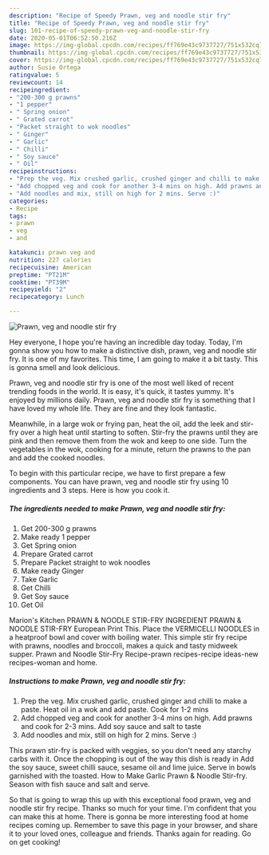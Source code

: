```yaml
---
description: "Recipe of Speedy Prawn, veg and noodle stir fry"
title: "Recipe of Speedy Prawn, veg and noodle stir fry"
slug: 101-recipe-of-speedy-prawn-veg-and-noodle-stir-fry
date: 2020-05-01T06:52:50.216Z
image: https://img-global.cpcdn.com/recipes/ff769e43c9737727/751x532cq70/prawn-veg-and-noodle-stir-fry-recipe-main-photo.jpg
thumbnail: https://img-global.cpcdn.com/recipes/ff769e43c9737727/751x532cq70/prawn-veg-and-noodle-stir-fry-recipe-main-photo.jpg
cover: https://img-global.cpcdn.com/recipes/ff769e43c9737727/751x532cq70/prawn-veg-and-noodle-stir-fry-recipe-main-photo.jpg
author: Susie Ortega
ratingvalue: 5
reviewcount: 14
recipeingredient:
- "200-300 g prawns"
- "1 pepper"
- " Spring onion"
- " Grated carrot"
- "Packet straight to wok noodles"
- " Ginger"
- " Garlic"
- " Chilli"
- " Soy sauce"
- " Oil"
recipeinstructions:
- "Prep the veg. Mix crushed garlic, crushed ginger and chilli to make a paste. Heat oil in a wok and add paste. Cook for 1-2 mins"
- "Add chopped veg and cook for another 3-4 mins on high. Add prawns and cook for 2-3 mins. Add soy sauce and salt to taste"
- "Add noodles and mix, still on high for 2 mins. Serve :)"
categories:
- Recipe
tags:
- prawn
- veg
- and

katakunci: prawn veg and 
nutrition: 227 calories
recipecuisine: American
preptime: "PT21M"
cooktime: "PT39M"
recipeyield: "2"
recipecategory: Lunch

---
```



![Prawn, veg and noodle stir fry](https://img-global.cpcdn.com/recipes/ff769e43c9737727/751x532cq70/prawn-veg-and-noodle-stir-fry-recipe-main-photo.jpg)

Hey everyone, I hope you're having an incredible day today. Today, I'm gonna show you how to make a distinctive dish, prawn, veg and noodle stir fry. It is one of my favorites. This time, I am going to make it a bit tasty. This is gonna smell and look delicious.

Prawn, veg and noodle stir fry is one of the most well liked of recent trending foods in the world. It is easy, it's quick, it tastes yummy. It's enjoyed by millions daily. Prawn, veg and noodle stir fry is something that I have loved my whole life. They are fine and they look fantastic.

Meanwhile, in a large wok or frying pan, heat the oil, add the leek and stir-fry over a high heat until starting to soften. Stir-fry the prawns until they are pink and then remove them from the wok and keep to one side. Turn the vegetables in the wok, cooking for a minute, return the prawns to the pan and add the cooked noodles.


To begin with this particular recipe, we have to first prepare a few components. You can have prawn, veg and noodle stir fry using 10 ingredients and 3 steps. Here is how you cook it.

<!--inarticleads1-->

##### The ingredients needed to make Prawn, veg and noodle stir fry:

1. Get 200-300 g prawns
1. Make ready 1 pepper
1. Get  Spring onion
1. Prepare  Grated carrot
1. Prepare Packet straight to wok noodles
1. Make ready  Ginger
1. Take  Garlic
1. Get  Chilli
1. Get  Soy sauce
1. Get  Oil


Marion&#39;s Kitchen PRAWN &amp; NOODLE STIR-FRY INGREDIENT PRAWN &amp; NOODLE STIR-FRY European Print This. Place the VERMICELLI NOODLES in a heatproof bowl and cover with boiling water. This simple stir fry recipe with prawns, noodles and broccoli, makes a quick and tasty midweek supper. Prawn and Noodle Stir-Fry Recipe-prawn recipes-recipe ideas-new recipes-woman and home. 

<!--inarticleads2-->

##### Instructions to make Prawn, veg and noodle stir fry:

1. Prep the veg. Mix crushed garlic, crushed ginger and chilli to make a paste. Heat oil in a wok and add paste. Cook for 1-2 mins
1. Add chopped veg and cook for another 3-4 mins on high. Add prawns and cook for 2-3 mins. Add soy sauce and salt to taste
1. Add noodles and mix, still on high for 2 mins. Serve :)


This prawn stir-fry is packed with veggies, so you don&#39;t need any starchy carbs with it. Once the chopping is out of the way this dish is ready in Add the soy sauce, sweet chilli sauce, sesame oil and lime juice. Serve in bowls garnished with the toasted. How to Make Garlic Prawn &amp; Noodle Stir-fry. Season with fish sauce and salt and serve. 

So that is going to wrap this up with this exceptional food prawn, veg and noodle stir fry recipe. Thanks so much for your time. I'm confident that you can make this at home. There is gonna be more interesting food at home recipes coming up. Remember to save this page in your browser, and share it to your loved ones, colleague and friends. Thanks again for reading. Go on get cooking!
